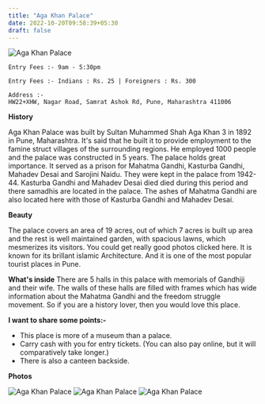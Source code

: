 ```yaml
---
title: "Aga Khan Palace"
date: 2022-10-20T09:58:39+05:30
draft: false
---
```


![Aga Khan Palace](/images/side-view.jpg)

```
Entry Fees :- 9am - 5:30pm

Entry Fees :- Indians : Rs. 25 | Foreigners : Rs. 300

Address :-
HW22+XHW, Nagar Road, Samrat Ashok Rd, Pune, Maharashtra 411006

```

**History**

Aga Khan Palace was built by Sultan Muhammed Shah Aga Khan 3 in 1892 in Pune, Maharashtra. It's said that he built it to provide employment to the famine struct villages of the surrounding regions. He employed 1000 people and the palace was constructed in 5 years. The palace holds great importance. It served as a prison for Mahatma Gandhi, Kasturba Gandhi, Mahadev Desai and Sarojini Naidu. They were kept in the palace from 1942-44. Kasturba Gandhi and Mahadev Desai died died during this period and there samadhis are located in the palace. The ashes of Mahatma Gandhi are also located here with those of Kasturba Gandhi and Mahadev Desai.

**Beauty**

The palace covers an area of 19 acres, out of which 7 acres is built up area and the rest is well maintained garden, with spacious lawns, which mesmerizes its visitors. You could get really good photos clicked here. It is known for its brillant islamic Architecture. And it is one of the most popular tourist places in Pune.

**What's inside**
There are 5 halls in this palace with memorials of Gandhiji and their wife. The walls of these halls are filled with frames which has wide information about the Mahatma Gandhi and the freedom struggle movement. So if you are a history lover, then you would love this place.

**I want to share some points:-**

- This place is more of a museum than a palace.
- Carry cash with you for entry tickets. (You can also pay online, but it will comparatively take longer.)
- There is also a canteen backside.

**Photos**

![Aga Khan Palace](/images/garden-view1.jpg)
![Aga Khan Palace](/images/garden-view2.jpg)
![Aga Khan Palace](/images/gandhiji.jpg)
